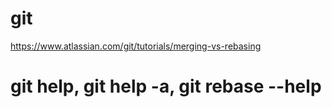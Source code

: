 # git
https://www.atlassian.com/git/tutorials/merging-vs-rebasing
# git help, git help -a, git rebase --help
